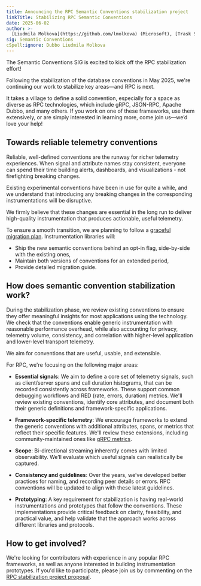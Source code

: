```yaml
---
title: Announcing the RPC Semantic Conventions stabilization project
linkTitle: Stabilizing RPC Semantic Conventions
date: 2025-06-02
author: >-
  [Liudmila Molkova](https://github.com/lmolkova) (Microsoft), [Trask Stalnaker](https://github.com/trask) (Microsoft)
sig: Semantic Conventions
cSpell:ignore: Dubbo Liudmila Molkova
---
```


The Semantic Conventions SIG is excited to kick off the RPC stabilization
effort!

Following the stabilization of the database conventions in May 2025, we're
continuing our work to stabilize key areas—and RPC is next.

It takes a village to define a solid convention, especially for a space as
diverse as RPC technologies, which include gRPC, JSON-RPC, Apache Dubbo, and
many others. If you work on one of these frameworks, use them extensively, or
are simply interested in learning more, come join us—we’d love your help!

## Towards reliable telemetry conventions

Reliable, well-defined conventions are the runway for richer telemetry
experiences. When signal and attribute names stay consistent, everyone can spend
their time building alerts, dashboards, and visualizations - not firefighting
breaking changes.

Existing experimental conventions have been in use for quite a while, and we
understand that introducing any breaking changes in the corresponding
instrumentations will be disruptive.

We firmly believe that these changes are essential in the long run to deliver
high-quality instrumentation that produces actionable, useful telemetry.

To ensure a smooth transition, we are planning to follow a
[graceful migration plan](https://github.com/open-telemetry/semantic-conventions/blob/v1.34.0/docs/rpc/rpc-spans.md?plain=1#L26-L50).
Instrumentation libraries will:

- Ship the new semantic conventions behind an opt-in flag, side-by-side with the
  existing ones,
- Maintain both versions of conventions for an extended period,
- Provide detailed migration guide.

## How does semantic convention stabilization work?

During the stabilization phase, we review existing conventions to ensure they
offer meaningful insights for most applications using the technology. We check
that the conventions enable generic instrumentation with reasonable performance
overhead, while also accounting for privacy, telemetry volume, consistency, and
correlation with higher-level application and lower-level transport telemetry.

We aim for conventions that are useful, usable, and extensible.

For RPC, we're focusing on the following major areas:

- **Essential signals**: We aim to define a core set of telemetry signals, such
  as client/server spans and call duration histograms, that can be recorded
  consistently across frameworks. These support common debugging workflows and
  RED (rate, errors, duration) metrics. We'll review existing conventions,
  identify core attributes, and document both their generic definitions and
  framework-specific applications.

- **Framework-specific telemetry**: We encourage frameworks to extend the
  generic conventions with additional attributes, spans, or metrics that reflect
  their specific features. We'll review these extensions, including
  community-maintained ones like
  [gRPC metrics](https://grpc.io/docs/guides/opentelemetry-metrics/).

- **Scope**: Bi-directional streaming inherently comes with limited
  observability. We’ll evaluate which useful signals can realistically be
  captured.

- **Consistency and guidelines**: Over the years, we’ve developed better
  practices for naming, and recording peer details or errors. RPC conventions
  will be updated to align with these latest guidelines.

- **Prototyping**: A key requirement for stabilization is having real-world
  instrumentations and prototypes that follow the conventions. These
  implementations provide critical feedback on clarity, feasibility, and
  practical value, and help validate that the approach works across different
  libraries and protocols.

## How to get involved?

We're looking for contributors with experience in any popular RPC frameworks, as
well as anyone interested in building instrumentation prototypes. If you'd like
to participate, please join us by commenting on the
[RPC stabilization project proposal](https://github.com/open-telemetry/community/issues/1859).
